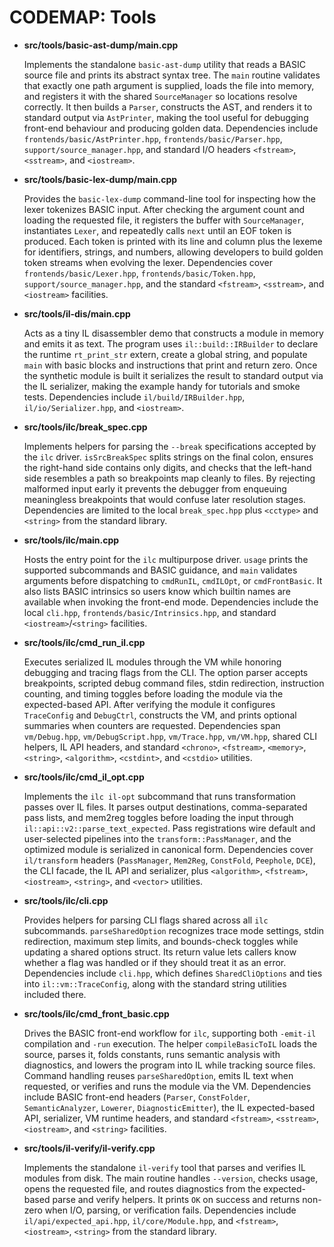 # CODEMAP: Tools

- **src/tools/basic-ast-dump/main.cpp**

  Implements the standalone `basic-ast-dump` utility that reads a BASIC source file and prints its abstract syntax tree. The `main` routine validates that exactly one path argument is supplied, loads the file into memory, and registers it with the shared `SourceManager` so locations resolve correctly. It then builds a `Parser`, constructs the AST, and renders it to standard output via `AstPrinter`, making the tool useful for debugging front-end behaviour and producing golden data. Dependencies include `frontends/basic/AstPrinter.hpp`, `frontends/basic/Parser.hpp`, `support/source_manager.hpp`, and standard I/O headers `<fstream>`, `<sstream>`, and `<iostream>`.

- **src/tools/basic-lex-dump/main.cpp**

  Provides the `basic-lex-dump` command-line tool for inspecting how the lexer tokenizes BASIC input. After checking the argument count and loading the requested file, it registers the buffer with `SourceManager`, instantiates `Lexer`, and repeatedly calls `next` until an EOF token is produced. Each token is printed with its line and column plus the lexeme for identifiers, strings, and numbers, allowing developers to build golden token streams when evolving the lexer. Dependencies cover `frontends/basic/Lexer.hpp`, `frontends/basic/Token.hpp`, `support/source_manager.hpp`, and the standard `<fstream>`, `<sstream>`, and `<iostream>` facilities.

- **src/tools/il-dis/main.cpp**

  Acts as a tiny IL disassembler demo that constructs a module in memory and emits it as text. The program uses `il::build::IRBuilder` to declare the runtime `rt_print_str` extern, create a global string, and populate `main` with basic blocks and instructions that print and return zero. Once the synthetic module is built it serializes the result to standard output via the IL serializer, making the example handy for tutorials and smoke tests. Dependencies include `il/build/IRBuilder.hpp`, `il/io/Serializer.hpp`, and `<iostream>`.

- **src/tools/ilc/break_spec.cpp**

  Implements helpers for parsing the `--break` specifications accepted by the `ilc` driver. `isSrcBreakSpec` splits strings on the final colon, ensures the right-hand side contains only digits, and checks that the left-hand side resembles a path so breakpoints map cleanly to files. By rejecting malformed input early it prevents the debugger from enqueuing meaningless breakpoints that would confuse later resolution stages. Dependencies are limited to the local `break_spec.hpp` plus `<cctype>` and `<string>` from the standard library.
- **src/tools/ilc/main.cpp**

  Hosts the entry point for the `ilc` multipurpose driver. `usage` prints the supported subcommands and BASIC guidance, and `main` validates arguments before dispatching to `cmdRunIL`, `cmdILOpt`, or `cmdFrontBasic`. It also lists BASIC intrinsics so users know which builtin names are available when invoking the front-end mode. Dependencies include the local `cli.hpp`, `frontends/basic/Intrinsics.hpp`, and standard `<iostream>`/`<string>` facilities.

- **src/tools/ilc/cmd_run_il.cpp**

  Executes serialized IL modules through the VM while honoring debugging and tracing flags from the CLI. The option parser accepts breakpoints, scripted debug command files, stdin redirection, instruction counting, and timing toggles before loading the module via the expected-based API. After verifying the module it configures `TraceConfig` and `DebugCtrl`, constructs the VM, and prints optional summaries when counters are requested. Dependencies span `vm/Debug.hpp`, `vm/DebugScript.hpp`, `vm/Trace.hpp`, `vm/VM.hpp`, shared CLI helpers, IL API headers, and standard `<chrono>`, `<fstream>`, `<memory>`, `<string>`, `<algorithm>`, `<cstdint>`, and `<cstdio>` utilities.

- **src/tools/ilc/cmd_il_opt.cpp**

  Implements the `ilc il-opt` subcommand that runs transformation passes over IL files. It parses output destinations, comma-separated pass lists, and mem2reg toggles before loading the input through `il::api::v2::parse_text_expected`. Pass registrations wire default and user-selected pipelines into the `transform::PassManager`, and the optimized module is serialized in canonical form. Dependencies cover `il/transform` headers (`PassManager`, `Mem2Reg`, `ConstFold`, `Peephole`, `DCE`), the CLI facade, the IL API and serializer, plus `<algorithm>`, `<fstream>`, `<iostream>`, `<string>`, and `<vector>` utilities.

- **src/tools/ilc/cli.cpp**

  Provides helpers for parsing CLI flags shared across all `ilc` subcommands. `parseSharedOption` recognizes trace mode settings, stdin redirection, maximum step limits, and bounds-check toggles while updating a shared options struct. Its return value lets callers know whether a flag was handled or if they should treat it as an error. Dependencies include `cli.hpp`, which defines `SharedCliOptions` and ties into `il::vm::TraceConfig`, along with the standard string utilities included there.

- **src/tools/ilc/cmd_front_basic.cpp**

  Drives the BASIC front-end workflow for `ilc`, supporting both `-emit-il` compilation and `-run` execution. The helper `compileBasicToIL` loads the source, parses it, folds constants, runs semantic analysis with diagnostics, and lowers the program into IL while tracking source files. Command handling reuses `parseSharedOption`, emits IL text when requested, or verifies and runs the module via the VM. Dependencies include BASIC front-end headers (`Parser`, `ConstFolder`, `SemanticAnalyzer`, `Lowerer`, `DiagnosticEmitter`), the IL expected-based API, serializer, VM runtime headers, and standard `<fstream>`, `<sstream>`, `<iostream>`, and `<string>` facilities.

- **src/tools/il-verify/il-verify.cpp**

  Implements the standalone `il-verify` tool that parses and verifies IL modules from disk. The main routine handles `--version`, checks usage, opens the requested file, and routes diagnostics from the expected-based parse and verify helpers. It prints `OK` on success and returns non-zero when I/O, parsing, or verification fails. Dependencies include `il/api/expected_api.hpp`, `il/core/Module.hpp`, and `<fstream>`, `<iostream>`, `<string>` from the standard library.
